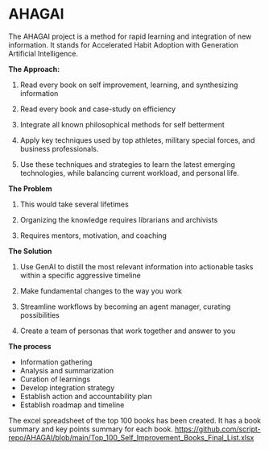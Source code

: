 # AHAGAI
The AHAGAI project is a method for rapid learning and integration of new information. It stands for Accelerated Habit Adoption with Generation Artificial Intelligence.

**The Approach:**

1. Read every book on self improvement, learning, and synthesizing information

2. Read every book and case-study on efficiency

3. Integrate all known philosophical methods for self betterment

4. Apply key techniques used by top athletes, military special forces, and business professionals.

5. Use these techniques and strategies to learn the latest emerging technologies, while balancing current workload, and personal life.  

**The Problem**

1. This would take several lifetimes

2. Organizing the knowledge requires librarians and archivists

4. Requires mentors, motivation, and coaching 

**The Solution**

1. Use GenAI to distill the most relevant information into actionable tasks within a specific aggressive timeline

2. Make fundamental changes to the way you work

3. Streamline workflows by becoming an agent manager, curating possibilities

4. Create a team of personas that work together and answer to you

**The process**

  - Information gathering
  - Analysis and summarization
  - Curation of learnings
  - Develop integration strategy
  - Establish action and accountability plan
  - Establish roadmap and timeline

The excel spreadsheet of the top 100 books has been created. It has a book summary and key points summary for each book.
https://github.com/script-repo/AHAGAI/blob/main/Top_100_Self_Improvement_Books_Final_List.xlsx



